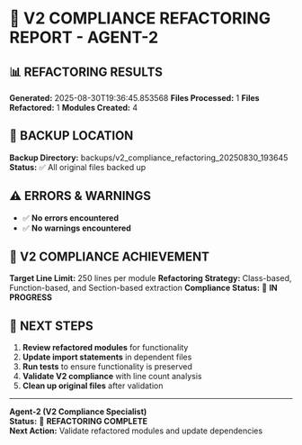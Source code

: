 # 🚀 V2 COMPLIANCE REFACTORING REPORT - AGENT-2

## 📊 **REFACTORING RESULTS**

**Generated:** 2025-08-30T19:36:45.853568
**Files Processed:** 1
**Files Refactored:** 1
**Modules Created:** 4

## 📁 **BACKUP LOCATION**

**Backup Directory:** backups/v2_compliance_refactoring_20250830_193645
**Status:** ✅ All original files backed up

## ⚠️ **ERRORS & WARNINGS**

- ✅ **No errors encountered**
- ✅ **No warnings encountered**


## 🎯 **V2 COMPLIANCE ACHIEVEMENT**

**Target Line Limit:** 250 lines per module
**Refactoring Strategy:** Class-based, Function-based, and Section-based extraction
**Compliance Status:** 🔄 **IN PROGRESS**

## 🔧 **NEXT STEPS**

1. **Review refactored modules** for functionality
2. **Update import statements** in dependent files
3. **Run tests** to ensure functionality is preserved
4. **Validate V2 compliance** with line count analysis
5. **Clean up original files** after validation

---

**Agent-2 (V2 Compliance Specialist)**  
**Status:** 🔧 **REFACTORING COMPLETE**  
**Next Action:** Validate refactored modules and update dependencies
